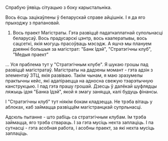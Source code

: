 
Спрабую ўявіць сітуацыю з боку карыстальніка.

Вось ёсць зацікаўлены ў беларускай справе айцішнік. І я да яго прыходжу з прапановай.

1. Вось праект Магістраты. Гэта развіццё падаткаплатнай супольнасці беларусаў. Вось прадусарскі цэнтр, вось кааператывы, вось сацсеткі, якія могуць прасоўваць мэсэдж.
   А яшчэ мы плануем дзеянні большыя за магістрат: "Банк Ідэй", "Стратэгічны клуб", "Медыя праект"



...
Уся праблема тут у "Стратэгічным клубе". Я шукаю грошы пад развіццё магістратаў. Магістраты на дадзены момант - гэта адзін з элементаў ЗТЦ, якія развіваю.
Такім чынам, я маю зразумелы практычны кейс, які адапіраецца на адносна свежую тэарэтычную канструкцыю. І пад гэта прашу грошай.
Дзесць ў далёкай шуфлядцы ляжыць ідэя "Банка Ідэй", якой я змагу заняцца, калі будуць фінансы.

І "Стратэгічны клуб" тут ніякім бокам кладзецца. Не трэба вітаць у аблоках, каб займацца развіццём магістранцкай супрльнасці.

Адсюль пытанне - што рабіць са стратэгічным клубам. Ім трэба займацца, яго трэба ствараць. І за гэта мусіць нехта заплаціць. 
І па сутнасці - гэта асобная работа, і асобны праект, за які нехта мусіць заплаціць.


